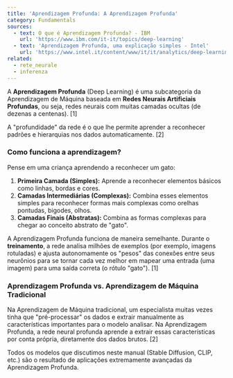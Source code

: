 ```yaml
---
title: 'Aprendizagem Profunda: A Aprendizagem Profunda'
category: Fundamentals
sources:
  - text: O que é Aprendizagem Profunda? - IBM
    url: 'https://www.ibm.com/it-it/topics/deep-learning'
  - text: 'Aprendizagem Profunda, uma explicação simples - Intel'
    url: 'https://www.intel.it/content/www/it/it/analytics/deep-learning.html'
related:
  - rete_neurale
  - inferenza
---
```


A **Aprendizagem Profunda** (Deep Learning) é uma subcategoria da Aprendizagem de Máquina baseada em **Redes Neurais Artificiais Profundas**, ou seja, redes neurais com muitas camadas ocultas (de dezenas a centenas). [1]

A "profundidade" da rede é o que lhe permite aprender a reconhecer padrões e hierarquias nos dados automaticamente. [2]

### Como funciona a aprendizagem?

Pense em uma criança aprendendo a reconhecer um gato:
1.  **Primeira Camada (Simples):** Aprende a reconhecer elementos básicos como linhas, bordas e cores.
2.  **Camadas Intermediárias (Complexas):** Combina esses elementos simples para reconhecer formas mais complexas como orelhas pontudas, bigodes, olhos.
3.  **Camadas Finais (Abstratas):** Combina as formas complexas para chegar ao conceito abstrato de "gato".

A Aprendizagem Profunda funciona de maneira semelhante. Durante o **treinamento**, a rede analisa milhões de exemplos (por exemplo, imagens rotuladas) e ajusta autonomamente os "pesos" das conexões entre seus neurônios para se tornar cada vez melhor em mapear uma entrada (uma imagem) para uma saída correta (o rótulo "gato"). [1]

### Aprendizagem Profunda vs. Aprendizagem de Máquina Tradicional

Na Aprendizagem de Máquina tradicional, um especialista muitas vezes tinha que "pré-processar" os dados e extrair manualmente as características importantes para o modelo analisar. Na Aprendizagem Profunda, a rede neural profunda aprende a extrair essas características por conta própria, diretamente dos dados brutos. [2]

Todos os modelos que discutimos neste manual (Stable Diffusion, CLIP, etc.) são o resultado de aplicações extremamente avançadas da Aprendizagem Profunda.
